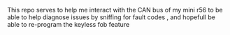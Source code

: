 This repo serves to help me interact with the CAN bus of my mini r56 to be able to help diagnose issues by sniffing for fault codes , and hopefull be able to re-program the keyless fob feature
